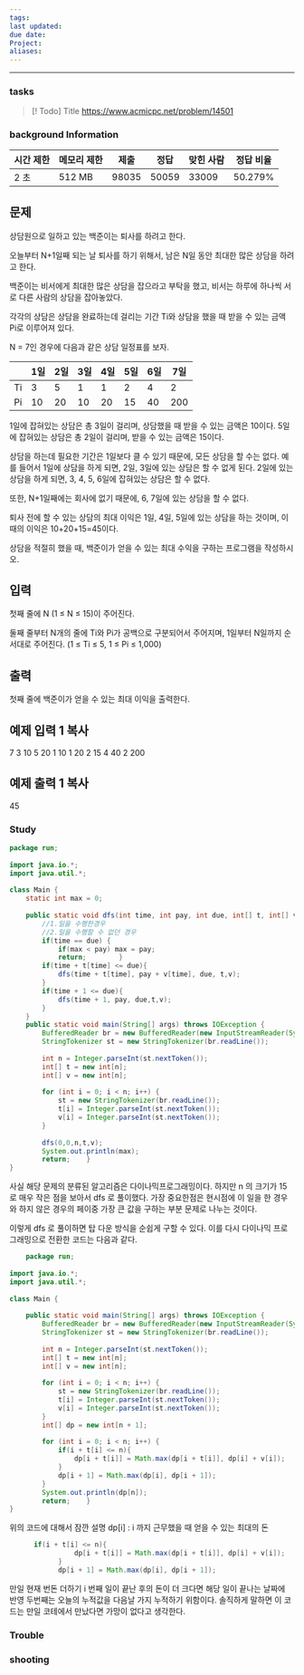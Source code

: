 ```yaml
---
tags: 
last updated: 
due date: 
Project: 
aliases:
---
```

--- 
### tasks

> [! Todo] Title
> https://www.acmicpc.net/problem/14501

### background Information
  

|시간 제한|메모리 제한|제출|정답|맞힌 사람|정답 비율|
|---|---|---|---|---|---|
|2 초|512 MB|98035|50059|33009|50.279%|

## 문제

상담원으로 일하고 있는 백준이는 퇴사를 하려고 한다.

오늘부터 N+1일째 되는 날 퇴사를 하기 위해서, 남은 N일 동안 최대한 많은 상담을 하려고 한다.

백준이는 비서에게 최대한 많은 상담을 잡으라고 부탁을 했고, 비서는 하루에 하나씩 서로 다른 사람의 상담을 잡아놓았다.

각각의 상담은 상담을 완료하는데 걸리는 기간 Ti와 상담을 했을 때 받을 수 있는 금액 Pi로 이루어져 있다.

N = 7인 경우에 다음과 같은 상담 일정표를 보자.

||1일|2일|3일|4일|5일|6일|7일|
|---|---|---|---|---|---|---|---|
|Ti|3|5|1|1|2|4|2|
|Pi|10|20|10|20|15|40|200|

1일에 잡혀있는 상담은 총 3일이 걸리며, 상담했을 때 받을 수 있는 금액은 10이다. 5일에 잡혀있는 상담은 총 2일이 걸리며, 받을 수 있는 금액은 15이다.

상담을 하는데 필요한 기간은 1일보다 클 수 있기 때문에, 모든 상담을 할 수는 없다. 예를 들어서 1일에 상담을 하게 되면, 2일, 3일에 있는 상담은 할 수 없게 된다. 2일에 있는 상담을 하게 되면, 3, 4, 5, 6일에 잡혀있는 상담은 할 수 없다.

또한, N+1일째에는 회사에 없기 때문에, 6, 7일에 있는 상담을 할 수 없다.

퇴사 전에 할 수 있는 상담의 최대 이익은 1일, 4일, 5일에 있는 상담을 하는 것이며, 이때의 이익은 10+20+15=45이다.

상담을 적절히 했을 때, 백준이가 얻을 수 있는 최대 수익을 구하는 프로그램을 작성하시오.

## 입력

첫째 줄에 N (1 ≤ N ≤ 15)이 주어진다.

둘째 줄부터 N개의 줄에 Ti와 Pi가 공백으로 구분되어서 주어지며, 1일부터 N일까지 순서대로 주어진다. (1 ≤ Ti ≤ 5, 1 ≤ Pi ≤ 1,000)

## 출력

첫째 줄에 백준이가 얻을 수 있는 최대 이익을 출력한다.

## 예제 입력 1 복사

7
3 10
5 20
1 10
1 20
2 15
4 40
2 200

## 예제 출력 1 복사

45


### Study


```java
package run;  
  
import java.io.*;  
import java.util.*;  
  
class Main {  
    static int max = 0;  
  
    public static void dfs(int time, int pay, int due, int[] t, int[] v){  
        //1.일을 수행한경우  
        //2.일을 수행할 수 없던 경우  
        if(time == due) {  
            if(max < pay) max = pay;  
            return;        }  
        if(time + t[time] <= due){  
            dfs(time + t[time], pay + v[time], due, t,v);  
        }  
        if(time + 1 <= due){  
            dfs(time + 1, pay, due,t,v);  
        }  
    }  
    public static void main(String[] args) throws IOException {  
        BufferedReader br = new BufferedReader(new InputStreamReader(System.in));  
        StringTokenizer st = new StringTokenizer(br.readLine());  
  
        int n = Integer.parseInt(st.nextToken());  
        int[] t = new int[n];  
        int[] v = new int[n];  
  
        for (int i = 0; i < n; i++) {  
            st = new StringTokenizer(br.readLine());  
            t[i] = Integer.parseInt(st.nextToken());  
            v[i] = Integer.parseInt(st.nextToken());  
        }  
  
        dfs(0,0,n,t,v);  
        System.out.println(max);  
        return;    }  
}
```

사실 해당 문제의 분류된 알고리즘은 다이나믹프로그래밍이다. 하지만 n 의 크기가 15 로 매우 작은 점을 보아서 dfs 로 풀이했다. 가장 중요한점은 현시점에 이 일을 한 경우와 하지 않은 경우의 페이중 가장 큰 값을 구하는 부분 문제로 나누는 것이다.

이렇게 dfs 로 풀이하면 탑 다운 방식을 순쉽게 구할 수 있다. 이를 다시 다이나믹 프로그래밍으로 전환한 코드는 다음과 같다.
```java
	package run;  
  
import java.io.*;  
import java.util.*;  
  
class Main {  
  
    public static void main(String[] args) throws IOException {  
        BufferedReader br = new BufferedReader(new InputStreamReader(System.in));  
        StringTokenizer st = new StringTokenizer(br.readLine());  
  
        int n = Integer.parseInt(st.nextToken());  
        int[] t = new int[n];  
        int[] v = new int[n];  
  
        for (int i = 0; i < n; i++) {  
            st = new StringTokenizer(br.readLine());  
            t[i] = Integer.parseInt(st.nextToken());  
            v[i] = Integer.parseInt(st.nextToken());  
        }  
        int[] dp = new int[n + 1];  
  
        for (int i = 0; i < n; i++) {  
            if(i + t[i] <= n){  
                dp[i + t[i]] = Math.max(dp[i + t[i]], dp[i] + v[i]);  
            }  
            dp[i + 1] = Math.max(dp[i], dp[i + 1]);  
        }  
        System.out.println(dp[n]);  
        return;    }  
}

```

위의 코드에 대해서 잠깐 설명
dp[i] : i 까지 근무했을 때 얻을 수 있는 최대의 돈

```java
      if(i + t[i] <= n){  
                dp[i + t[i]] = Math.max(dp[i + t[i]], dp[i] + v[i]);  
            }  
            dp[i + 1] = Math.max(dp[i], dp[i + 1]);  

```

만일 현재 번돈 더하기 i 번째 일이 끝난 후의 돈이 더 크다면 해당 일이 끝나는 날짜에 반영
두번째는 오늘의 누적값을 다음날 가지 누적하기 위함이다.
솔직하게 말하면 이 코드는 만일 코테에서 만났다면 가망이 없다고 생각한다.

### Trouble





### shooting
